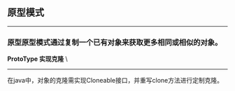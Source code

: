 ## 原型模式

---
### 原型原型模式通过复制一个已有对象来获取更多相同或相似的对象。


 **ProtoType 实现克隆** \

---
在java中，对象的克隆需实现Cloneable接口，并重写clone方法进行定制克隆。
